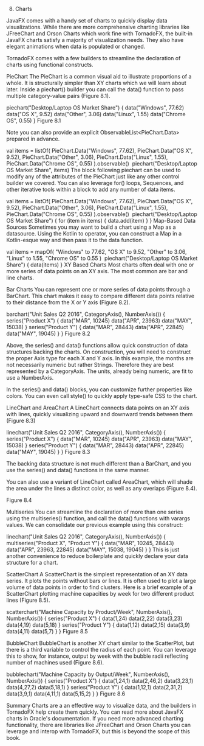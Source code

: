 8. Charts

JavaFX comes with a handy set of charts to quickly display data visualizations. While there are more comprehensive charting libraries like JFreeChart and Orson Charts which work fine with TornadoFX, the built-in JavaFX charts satisfy a majority of visualization needs. They also have elegant animations when data is populated or changed.

TornadoFX comes with a few builders to streamline the declaration of charts using functional constructs.

PieChart
The PieChart is a common visual aid to illustrate proportions of a whole. It is structurally simpler than XY charts which we will learn about later. Inside a piechart() builder you can call the data() function to pass multiple category-value pairs (Figure 8.1).

piechart("Desktop/Laptop OS Market Share") {
    data("Windows", 77.62)
    data("OS X", 9.52)
    data("Other", 3.06)
    data("Linux", 1.55)
    data("Chrome OS", 0.55)
}
Figure 8.1


Note you can also provide an explicit ObservableList<PieChart.Data> prepared in advance.

val items = listOf(
        PieChart.Data("Windows", 77.62),
        PieChart.Data("OS X", 9.52),
        PieChart.Data("Other", 3.06),
        PieChart.Data("Linux", 1.55),
        PieChart.Data("Chrome OS", 0.55)
).observable()
​
piechart("Desktop/Laptop OS Market Share", items)
The block following piechart can be used to modify any of the attributes of the PieChart just like any other control builder we covered. You can also leverage for() loops, Sequences, and other iterative tools within a block to add any number of data items.

val items = listOf(
        PieChart.Data("Windows", 77.62),
        PieChart.Data("OS X", 9.52),
        PieChart.Data("Other", 3.06),
        PieChart.Data("Linux", 1.55),
        PieChart.Data("Chrome OS", 0.55)
).observable()
​
piechart("Desktop/Laptop OS Market Share") {
    for (item in items) {
        data.add(item)
    }
}
Map-Based Data Sources
Sometimes you may want to build a chart using a Map as a datasource. Using the Kotlin to operator, you can construct a Map in a Kotlin-esque way and then pass it to the data function.

 val items = mapOf(
        "Windows" to 77.62,
        "OS X" to 9.52,
        "Other" to 3.06,
        "Linux" to 1.55,
        "Chrome OS" to 0.55
)
​
piechart("Desktop/Laptop OS Market Share") {
    data(items)
}
XY Based Charts
Most charts often deal with one or more series of data points on an XY axis. The most common are bar and line charts.

Bar Charts
You can represent one or more series of data points through a BarChart. This chart makes it easy to compare different data points relative to their distance from the X or Y axis (Figure 8.2).

 barchart("Unit Sales Q2 2016", CategoryAxis(), NumberAxis()) {
    series("Product X") {
        data("MAR", 10245)
        data("APR", 23963)
        data("MAY", 15038)
    }
    series("Product Y") {
        data("MAR", 28443)
        data("APR", 22845)
        data("MAY", 19045)
    }
}
Figure 8.2


Above, the series() and data() functions allow quick construction of data structures backing the charts. On construction, you will need to construct the proper Axis type for each X and Y axis. In this example, the months are not necessarily numeric but rather Strings. Therefore they are best represented by a CategoryAxis. The units, already being numeric, are fit to use a NumberAxis.

In the series() and data() blocks, you can customize further properties like colors. You can even call style() to quickly apply type-safe CSS to the chart.

LineChart and AreaChart
A LineChart connects data points on an XY axis with lines, quickly visualizing upward and downward trends between them (Figure 8.3)

linechart("Unit Sales Q2 2016", CategoryAxis(), NumberAxis()) {
    series("Product X") {
        data("MAR", 10245)
        data("APR", 23963)
        data("MAY", 15038)
    }
    series("Product Y") {
        data("MAR", 28443)
        data("APR", 22845)
        data("MAY", 19045)
    }
}
Figure 8.3


The backing data structure is not much different than a BarChart, and you use the series() and data() functions in the same manner.

You can also use a variant of LineChart called AreaChart, which will shade the area under the lines a distinct color, as well as any overlaps (Figure 8.4).

Figure 8.4


Multiseries
You can streamline the declaration of more than one series using the multiseries() function, and call the data() functions with varargs values. We can consolidate our previous example using this construct:

linechart("Unit Sales Q2 2016", CategoryAxis(), NumberAxis()) {
​
    multiseries("Product X", "Product Y") {
        data("MAR", 10245, 28443)
        data("APR", 23963, 22845)
        data("MAY", 15038, 19045)
    }
}
This is just another convenience to reduce boilerplate and quickly declare your data structure for a chart.

ScatterChart
A ScatterChart is the simplest representation of an XY data series. It plots the points without bars or lines. It is often used to plot a large volume of data points in order to find clusters. Here is a brief example of a ScatterChart plotting machine capacities by week for two different product lines (Figure 8.5).

scatterchart("Machine Capacity by Product/Week", NumberAxis(), NumberAxis()) {
    series("Product X") {
        data(1,24)
        data(2,22)
        data(3,23)
        data(4,19)
        data(5,18)
    }
    series("Product Y") {
        data(1,12)
        data(2,15)
        data(3,9)
        data(4,11)
        data(5,7)
    }
}
Figure 8.5


BubbleChart
BubbleChart is another XY chart similar to the ScatterPlot, but there is a third variable to control the radius of each point. You can leverage this to show, for instance, output by week with the bubble radii reflecting number of machines used (Figure 8.6).

 bubblechart("Machine Capacity by Output/Week", NumberAxis(), NumberAxis()) {
    series("Product X") {
        data(1,24,1)
        data(2,46,2)
        data(3,23,1)
        data(4,27,2)
        data(5,18,1)
    }
    series("Product Y") {
        data(1,12,1)
        data(2,31,2)
        data(3,9,1)
        data(4,11,1)
        data(5,15,2)
    }
}
Figure 8.6


Summary
Charts are a an effective way to visualize data, and the builders in TornadoFX help create them quickly. You can read more about JavaFX charts in Oracle's documentation. If you need more advanced charting functionality, there are libraries like JFreeChart and Orson Charts you can leverage and interop with TornadoFX, but this is beyond the scope of this book.
